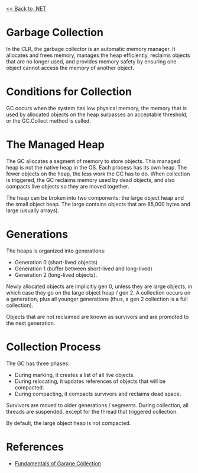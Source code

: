 [<< Back to .NET](index.md)

# Garbage Collection
In the CLR, the garbage collector is an automatic memory manager.  It allocates and frees memory, manages the heap efficiently, reclaims objects that are no longer used, and provides memory safety by ensuring one object cannot access the memory of another object.  

# Conditions for Collection
GC occurs when the system has low physical memory, the memory that is used by allocated objects on the heap surpasses an acceptable threshold, or the GC.Collect method is called.

# The Managed Heap
The GC allocates a segment of memory to store objects.  This managed heap is not the native heap in the OS.  Each process has its own heap.  The fewer objects on the heap, the less work the GC has to do.  When collection is triggered, the GC reclaims memory used by dead objects, and also compacts live objects so they are moved together. 

The heap can be broken into two components: the large object heap and the small object heap.  The large contains objects that are 85,000 bytes and large (usually arrays).

# Generations
The heaps is organized into generations: 

- Generation 0 (short-lived objects)
- Generation 1 (buffer between short-lived and long-lived)
- Generation 2 (long-lived objects).  

Newly allocated objects are implicitly gen 0, unless they are large objects, in which case they go on the large object heap / gen 2.  A collection occurs on a generation, plus all younger generations (thus, a gen 2 collection is a full collection).

Objects that are not reclaimed are known as survivors and are promoted to the next generation.

# Collection Process
The GC has three phases: 

- During marking, it creates a list of all live objects.  
- During relocating, it updates references of objects that will be compacted.  
- During compacting, it compacts survivors and reclaims dead space.  

Survivors are moved to older generations / segments.  During collection, all threads are suspended, except for the thread that triggered collection.

By default, the large object heap is not compacted.

# References
- [Fundamentals of Garage Collection](https://docs.microsoft.com/en-us/dotnet/standard/garbage-collection/fundamentals)
